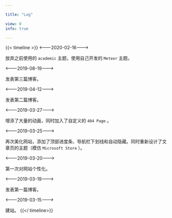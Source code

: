 ```yaml
---

title: "Log"

view: 0
info: true

---
```


{{< timeline >}}
<---2020-02-16--->

放弃之前使用的 `academic` 主题，使用自己开发的 `Meteor` 主题。

<---2019-08-19--->

 发表第三篇博客。

<---2019-04-12--->

 发表第二篇博客。

<---2019-03-27--->

增添了大量的动画，同时加入了自定义的 `404 Page` 。

<---2019-03-25--->

再次美化网站，添加了顶部进度条、导航栏下划线和自动隐藏。同时重新设计了文章页的主题（模仿 `Microsoft Store` ）。

<---2019-03-20--->

第一次对网站个性化。

<---2019-03-19--->

发表第一篇博客。

<---2019-03-15--->

建站。
{{</ timeline>}}